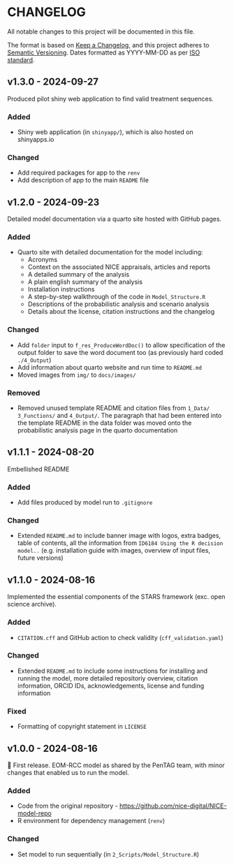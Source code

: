 # CHANGELOG

All notable changes to this project will be documented in this file.

The format is based on [Keep a Changelog](https://keepachangelog.com/en/1.1.0/),
and this project adheres to [Semantic Versioning](https://semver.org/spec/v2.0.0.html). Dates formatted as YYYY-MM-DD as per [ISO standard](https://www.iso.org/iso-8601-date-and-time-format.html).

## v1.3.0 - 2024-09-27

Produced pilot shiny web application to find valid treatment sequences.

### Added

* Shiny web application (in `shinyapp/`), which is also hosted on shinyapps.io

### Changed

* Add required packages for app to the `renv`
* Add description of app to the main `README` file

## v1.2.0 - 2024-09-23

Detailed model documentation via a quarto site hosted with GitHub pages.

### Added

* Quarto site with detailed documentation for the model including:
  * Acronyms
  * Context on the associated NICE appraisals, articles and reports
  * A detailed summary of the analysis
  * A plain english summary of the analysis
  * Installation instructions
  * A step-by-step walkthrough of the code in `Model_Structure.R`
  * Descriptions of the probabilistic analysis and scenario analysis
  * Details about the license, citation instructions and the changelog

### Changed

* Add `folder` input to `f_res_ProduceWordDoc()` to allow specification of the output folder to save the word document too (as previously hard coded `./4_Output`)
* Add information about quarto website and run time to `README.md`
* Moved images from `img/` to `docs/images/`

### Removed

* Removed unused template README and citation files from `1_Data/` `3_Functions/` and `4_Output/`. The paragraph that had been entered into the template README in the data folder was moved onto the probabilistic analysis page in the quarto documentation

## v1.1.1 - 2024-08-20

Embellished README

### Added

* Add files produced by model run to `.gitignore`

### Changed

* Extended `README.md` to include banner image with logos, extra badges, table of contents, all the information from `ID6184 Using the R decision model..` (e.g. installation guide with images, overview of input files, future versions)

## v1.1.0 - 2024-08-16

Implemented the essential components of the STARS framework (exc. open science archive).

### Added

* `CITATION.cff` and GitHub action to check validity (`cff_validation.yaml`)

### Changed

* Extended `README.md` to include some instructions for installing and running the model, more detailed repositoriy overview, citation information, ORCID IDs, acknowledgements, license and funding information

### Fixed

* Formatting of copyright statement in `LICENSE`

## v1.0.0 - 2024-08-16

🌱 First release. EOM-RCC model as shared by the PenTAG team, with minor changes that enabled us to run the model.

### Added

* Code from the original repository - <https://github.com/nice-digital/NICE-model-repo>
* R environment for dependency management (`renv`)

### Changed

* Set model to run sequentially (in `2_Scripts/Model_Structure.R`)
